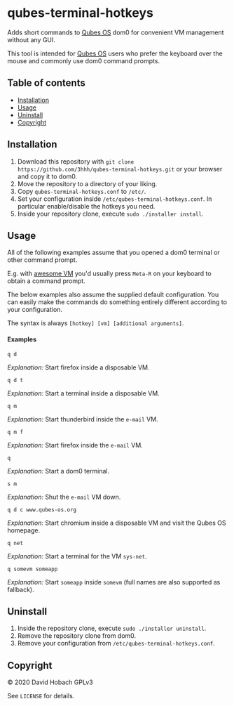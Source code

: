 # qubes-terminal-hotkeys

Adds short commands to [Qubes OS](https://www.qubes-os.org/) dom0 for convenient VM management without any GUI.

This tool is intended for [Qubes OS](https://www.qubes-os.org/) users who prefer the keyboard over the mouse and commonly use dom0 command prompts.

## Table of contents

- [Installation](#installation)
- [Usage](#usage)
- [Uninstall](#uninstall)
- [Copyright](#copyright)

## Installation

1. Download this repository with `git clone https://github.com/3hhh/qubes-terminal-hotkeys.git` or your browser and copy it to dom0.
2. Move the repository to a directory of your liking.
3. Copy `qubes-terminal-hotkeys.conf` to `/etc/`.
4. Set your configuration inside `/etc/qubes-terminal-hotkeys.conf`. In particular enable/disable the hotkeys you need.
5. Inside your repository clone, execute `sudo ./installer install`.

## Usage

All of the following examples assume that you opened a dom0 terminal or other command prompt.

E.g. with [awesome VM](https://www.qubes-os.org/doc/awesome/) you'd usually press `Meta-R` on your keyboard to obtain a command prompt.

The below examples also assume the supplied default configuration. You can easily make the commands do something entirely different according to your configuration.

The syntax is always `[hotkey] [vm] [additional arguments]`.

#### Examples

```
q d
```
*Explanation:* Start firefox inside a disposable VM.

```
q d t
```
*Explanation:* Start a terminal inside a disposable VM.

```
q m
```
*Explanation:* Start thunderbird inside the `e-mail` VM.

```
q m f
```
*Explanation:* Start firefox inside the `e-mail` VM.

```
q
```
*Explanation:* Start a dom0 terminal.

```
s m
```
*Explanation:* Shut the `e-mail` VM down.

```
q d c www.qubes-os.org
```
*Explanation:* Start chromium inside a disposable VM and visit the Qubes OS homepage.

```
q net
```
*Explanation:* Start a terminal for the VM `sys-net`.

```
q somevm someapp
```
*Explanation:* Start `someapp` inside `somevm` (full names are also supported as fallback).

## Uninstall

1. Inside the repository clone, execute `sudo ./installer uninstall`.
2. Remove the repository clone from dom0.
3. Remove your configuration from `/etc/qubes-terminal-hotkeys.conf`.

## Copyright

© 2020 David Hobach
GPLv3

See `LICENSE` for details.
